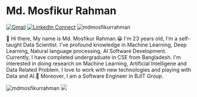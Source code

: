 # Md. Mosfikur Rahman

[![Gmail](https://img.shields.io/badge/%20-Send%20Mail-black?color=14171A&labelColor=ef5350&logo=gmail&logoColor=ffffff)](mailto:mdmosfikurrahman.cse@gmail.com?subject=From%20GitHub&cc=mosfikur15-2065@diu.edu.bd&body=Hi,%20there.%20Found%20you%20from%20GitHub.)
[![LinkedIn Connect](https://img.shields.io/badge/%20-Connect-black?color=14171A&labelColor=212121&logo=linkedin&logoColor=ffffff)](https://www.linkedin.com/in/mdmosfikurrahman/) <img src="https://komarev.com/ghpvc/?username=mdmosfikurrahman" alt="mdmosfikurrahman" />

:wave: Hi there, My name is Md. Mosfikur Rahman.😀 I'm 23 years old, I'm a self-taught Data Scientist.
I've profound knowledge in Machine Learning, Deep Learning, Natural language processing, AI Software Development. 
Currently, I have completed undergraduate in CSE from Bangladesh. 
I'm interested in doing research on Machine Learning, Artificial Intelligene and Data Related Problem. 
I love to work with new technologies and playing with Data and AI.🤖
Moreover, I am a Software Engineer in BJIT Group.

<p align="left">
<img src="https://github-readme-stats.vercel.app/api?username=mdmosfikurrahman&theme=retrowave&show_icons=true" alt="mdmosfikurrahman" />
<a href="https://github.com/mdmosfikurrahman"> <img src="https://github-readme-stats.anuraghazra1.vercel.app/api/top-langs/?username=mdmosfikurrahman&layout=compact&theme=noctis" />
</a>
</p>
